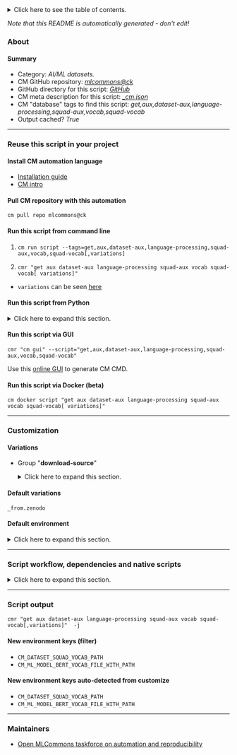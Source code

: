 <details>
<summary>Click here to see the table of contents.</summary>

* [About](#about)
* [Summary](#summary)
* [Reuse this script in your project](#reuse-this-script-in-your-project)
  * [ Install CM automation language](#install-cm-automation-language)
  * [ Check CM script flags](#check-cm-script-flags)
  * [ Run this script from command line](#run-this-script-from-command-line)
  * [ Run this script from Python](#run-this-script-from-python)
  * [ Run this script via GUI](#run-this-script-via-gui)
  * [ Run this script via Docker (beta)](#run-this-script-via-docker-(beta))
* [Customization](#customization)
  * [ Variations](#variations)
  * [ Default environment](#default-environment)
* [Script workflow, dependencies and native scripts](#script-workflow-dependencies-and-native-scripts)
* [Script output](#script-output)
* [New environment keys (filter)](#new-environment-keys-(filter))
* [New environment keys auto-detected from customize](#new-environment-keys-auto-detected-from-customize)
* [Maintainers](#maintainers)

</details>

*Note that this README is automatically generated - don't edit!*

### About

#### Summary

* Category: *AI/ML datasets.*
* CM GitHub repository: *[mlcommons@ck](https://github.com/mlcommons/ck/tree/master/cm-mlops)*
* GitHub directory for this script: *[GitHub](https://github.com/mlcommons/ck/tree/master/cm-mlops/script/get-dataset-squad-vocab)*
* CM meta description for this script: *[_cm.json](_cm.json)*
* CM "database" tags to find this script: *get,aux,dataset-aux,language-processing,squad-aux,vocab,squad-vocab*
* Output cached? *True*
___
### Reuse this script in your project

#### Install CM automation language

* [Installation guide](https://github.com/mlcommons/ck/blob/master/docs/installation.md)
* [CM intro](https://doi.org/10.5281/zenodo.8105339)

#### Pull CM repository with this automation

```cm pull repo mlcommons@ck```


#### Run this script from command line

1. `cm run script --tags=get,aux,dataset-aux,language-processing,squad-aux,vocab,squad-vocab[,variations] `

2. `cmr "get aux dataset-aux language-processing squad-aux vocab squad-vocab[ variations]" `

* `variations` can be seen [here](#variations)

#### Run this script from Python

<details>
<summary>Click here to expand this section.</summary>

```python

import cmind

r = cmind.access({'action':'run'
                  'automation':'script',
                  'tags':'get,aux,dataset-aux,language-processing,squad-aux,vocab,squad-vocab'
                  'out':'con',
                  ...
                  (other input keys for this script)
                  ...
                 })

if r['return']>0:
    print (r['error'])

```

</details>


#### Run this script via GUI

```cmr "cm gui" --script="get,aux,dataset-aux,language-processing,squad-aux,vocab,squad-vocab"```

Use this [online GUI](https://cKnowledge.org/cm-gui/?tags=get,aux,dataset-aux,language-processing,squad-aux,vocab,squad-vocab) to generate CM CMD.

#### Run this script via Docker (beta)

`cm docker script "get aux dataset-aux language-processing squad-aux vocab squad-vocab[ variations]" `

___
### Customization


#### Variations

  * Group "**download-source**"
    <details>
    <summary>Click here to expand this section.</summary>

    * **`_from.zenodo`** (default)
      - Environment variables:
        - *CM_WGET_URL*: `https://zenodo.org/record/3733868/files/vocab.txt`
      - Workflow:

    </details>


#### Default variations

`_from.zenodo`
#### Default environment

<details>
<summary>Click here to expand this section.</summary>

These keys can be updated via `--env.KEY=VALUE` or `env` dictionary in `@input.json` or using script flags.


</details>

___
### Script workflow, dependencies and native scripts

<details>
<summary>Click here to expand this section.</summary>

  1. Read "deps" on other CM scripts from [meta](https://github.com/mlcommons/ck/tree/master/cm-mlops/script/get-dataset-squad-vocab/_cm.json)
  1. ***Run "preprocess" function from [customize.py](https://github.com/mlcommons/ck/tree/master/cm-mlops/script/get-dataset-squad-vocab/customize.py)***
  1. Read "prehook_deps" on other CM scripts from [meta](https://github.com/mlcommons/ck/tree/master/cm-mlops/script/get-dataset-squad-vocab/_cm.json)
  1. ***Run native script if exists***
     * [run.sh](https://github.com/mlcommons/ck/tree/master/cm-mlops/script/get-dataset-squad-vocab/run.sh)
  1. Read "posthook_deps" on other CM scripts from [meta](https://github.com/mlcommons/ck/tree/master/cm-mlops/script/get-dataset-squad-vocab/_cm.json)
  1. ***Run "postrocess" function from [customize.py](https://github.com/mlcommons/ck/tree/master/cm-mlops/script/get-dataset-squad-vocab/customize.py)***
  1. Read "post_deps" on other CM scripts from [meta](https://github.com/mlcommons/ck/tree/master/cm-mlops/script/get-dataset-squad-vocab/_cm.json)
</details>

___
### Script output
`cmr "get aux dataset-aux language-processing squad-aux vocab squad-vocab[,variations]"  -j`
#### New environment keys (filter)

* `CM_DATASET_SQUAD_VOCAB_PATH`
* `CM_ML_MODEL_BERT_VOCAB_FILE_WITH_PATH`
#### New environment keys auto-detected from customize

* `CM_DATASET_SQUAD_VOCAB_PATH`
* `CM_ML_MODEL_BERT_VOCAB_FILE_WITH_PATH`
___
### Maintainers

* [Open MLCommons taskforce on automation and reproducibility](https://github.com/mlcommons/ck/blob/master/docs/taskforce.md)